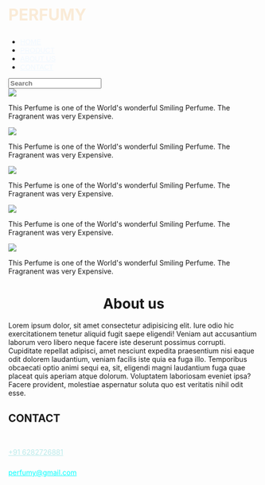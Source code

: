 <!DOCTYPE html>
<html lang="en">
<head>
    <meta charset="UTF-8">
    <meta name="viewport" content="width=device-width, initial-scale=1.0">
    <title>Perfumy</title>
    <link rel="stylesheet" href="project.css">
    <link rel="stylesheet" href="https://drive.google.com/uc?id=1GVAx6MtFSTv-7Q2wGKK-xAruuwARemw4">
</head>
<body>
    <div class="Header">
        <nav id="per">
            <h1 style="font-size: xx-large;color: antiquewhite;">PERFUMY</h1>
            <ul>
                <li>
                    <a href="https://www.google.com/account/about/" style="color: aliceblue;font-family:Arial, Helvetica, sans-serif ;">HOME</a>
                </li>
                <li>
                    <a href="https://www.amazon.com/s/ref=nb_sb_noss?url=search-alias%3Daps&field-keywords=perfumes" style="color: aliceblue;font-family:Arial, Helvetica, sans-serif ;">PRODUCT</a>
                </li>
                <li>
                    <a href="https://en.wikipedia.org/wiki/Google" style="color: aliceblue;font-family:Arial, Helvetica, sans-serif ;">ABOUT US</a>
                </li>
                <li>
                    <a href="https://stock.adobe.com/in/images/ringing-phone-call-icon-vector/489274878" style="color: aliceblue;font-family:Arial, Helvetica, sans-serif ;">CONTACT</a>
                </li>
            </ul>
        </nav>
    </div>
    <div class="searchbar">
        <input name="" placeholder=Search style="font-weight: bolder;font-size:var(60);font-style:var(optio);">
    </div>
    <div class="product">
        <div class="box">
            <img class="img" src="https://source.unsplash.com/220x220/?perfume?1">
            <p>
                This Perfume is one of the World's wonderful Smiling Perfume. The Fragranent was very Expensive.            </p>
        </div>

  <div class="box">
            <img  class="img" src="https://source.unsplash.com/220x220/?perfume?2">
            <p>
                This Perfume is one of the World's wonderful Smiling Perfume. The Fragranent was very Expensive.            </p>
        </div>

  <div class="box">
            <img class="img"  src="https://source.unsplash.com/220x220/?perfume?3">
            <p>
                This Perfume is one of the World's wonderful Smiling Perfume. The Fragranent was very Expensive.            </p>
        </div>

  <div class="box">
            <img class="img"  src="https://source.unsplash.com/220x220/?perfume?4">
            <p>
                This Perfume is one of the World's wonderful Smiling Perfume. The Fragranent was very Expensive.            </p>
        </div>

  <div class="box">
            <img class="img"  src="https://source.unsplash.com/220x220/?perfume?5">
            <p>
                This Perfume is one of the World's wonderful Smiling Perfume. The Fragranent was very Expensive.            </p>
        </div>

  </div>
    <div id="about" class="about">
        <h1 style="text-align: center;">About us</h1>
        <p>
            Lorem ipsum dolor, sit amet consectetur adipisicing elit. Iure odio hic exercitationem tenetur aliquid fugit saepe eligendi! Veniam aut accusantium laborum vero libero neque facere iste deserunt possimus corrupti. Cupiditate repellat adipisci, amet nesciunt expedita praesentium nisi eaque odit dolorem laudantium, veniam facilis iste quia ea fuga illo. Temporibus obcaecati optio animi sequi ea, sit, eligendi magni laudantium fuga quae placeat quis aperiam atque dolorum. Voluptatem laboriosam eveniet ipsa? Facere provident, molestiae aspernatur soluta quo est veritatis nihil odit esse.
        </p>
    </div>
    <div id="contact" class="contact">
        <h2 id="con">
            CONTACT
        </h2>

  <P style="padding-top:30px;">
            <a href="tel: 682787567" style="color: rgb(186, 234, 234);">+91 6282726881</a>
        </P>
  <p style="padding-top:10px;">
  <a href="https://www.bing.com/search?pglt=41&q=perfumy%40gmail.com&cvid=7630c2a76a104c89b12ccdda027c4965&gs_lcrp=EgZjaHJvbWUyBggAEEUYOTIGCAEQRRg60gEJMTE3MjhqMGoxqAIAsAIA&FORM=ANNTA1&PC=HCTS" style="color: aqua;font-stretch:narrower;">perfumy@gmail.com</a>
        </p>
    
  <script src="https://drive.google.com/uc?id=13yDlNTV6Y8cZnumEUsBxIerEyHl1xYVW"></script>
</body>
</html>
